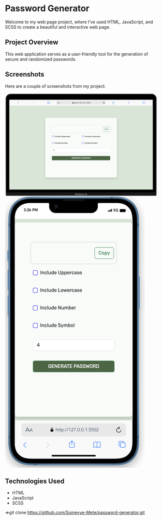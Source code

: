 # Password Generator

Welcome to my web page project, where I've used HTML, JavaScript, and SCSS to create a beautiful and interactive web page.

## Project Overview

This web application serves as a user-friendly tool for the generation of secure and randomized passwords. 

## Screenshots

Here are a couple of screenshots from my project:

![](/images/Screenshot-desktop.png)
![](/images/Screenshot-phone.png)

## Technologies Used
- HTML
- JavaScript
- SCSS


=>git clone https://github.com/Sumeyye-Mete/password-generator.git 

